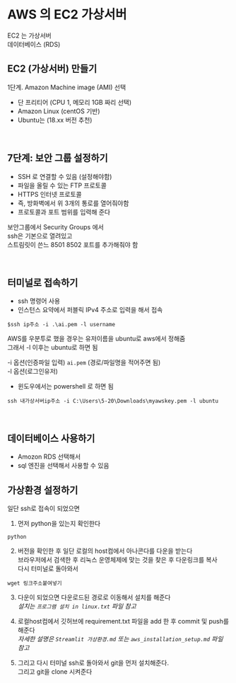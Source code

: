 # AWS 의 EC2 가상서버
EC2 는 가상서버   
데이터베이스 (RDS)


## EC2 (가상서버) 만들기
1단계. Amazon Machine image (AMI) 선택   
- 단 프리티어 (CPU 1, 메모리 1GB 짜리 선택)   
- Amazon Linux (centOS 기반)   
- Ubuntu는 (18.xx 버전 추천)   

<br/>

## 7단계: 보안 그룹 설정하기
- SSH 로 연결할 수 있음 (설정해야함)   
- 파일을 올릴 수 있는 FTP 프로토콜    
- HTTPS 인터넷 프로토콜    
- 즉, 방화벽에서 위 3개의 통로를 열어줘야함   
- 프로토콜과 포트 범위를 입력해 준다   

보안그룹에서 Security Groups 에서    
ssh은 기본으로 열려있고   
스트림릿이 쓴느 8501 8502 포트를 추가해줘야 함   


<br/>

## 터미널로 접속하기
- ssh 명령어 사용   
- 인스턴스 요약에서 퍼블릭 IPv4 주소로 입력을 해서 접속   
```
$ssh ip주소 -i .\ai.pem -l username
```
AWS를 우분투로 했을 경우는 유저이름을 ubuntu로 aws에서 정해줌   
그래서 -l 이후는 ubuntu로 하면 됨

-i 옵션(인증파일 입력) `ai.pem` (경로/파일명을 적어주면 됨)   
-l 옵션(로그인유저) 

* 윈도우에서는 powershell 로 하면 됨   
```
ssh 내가상서버ip주소 -i C:\Users\5-20\Downloads\myawskey.pem -l ubuntu
```


<br/>

## 데이터베이스 사용하기
- Amozon RDS 선택해서    
- sql 엔진을 선택해서 사용할 수 있음


## 가상환경 설정하기
일단 ssh로 접속이 되었으면    
1. 먼저 python을 있는지 확인한다
```
python
```
2. 버전을 확인한 후 일단 로컬의 host컴에서 아나콘다를  다운을 받는다  
브라우저에서 검색한 후 리눅스 운영체제에 맞는 것을 찾은 후 다운링크를 복사  
다시 터미널로 돌아와서
```
wget 링크주소붙여넣기 
```

3. 다운이 되었으면 다운로드된 경로로 이동해서 설치를 해준다   
*설치는 `프로그램 설치 in linux.txt` 파일 참고*

4. 로컬host컴에서 깃허브에 requirement.txt 파일을 add 한 후 commit 및 push를 해준다   
*자세한 설명은 `Streamlit 가상환경.md` 또는 `aws_installation_setup.md` 파일 참고*

5. 그리고 다시 터미널 ssh로 돌아와서 git을 먼저 설치해준다.   
그리고 git을 clone 시켜준다


